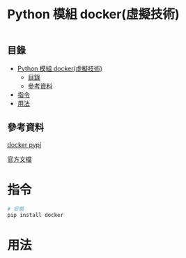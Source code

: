 # Python 模組 docker(虛擬技術)

```
```

## 目錄

- [Python 模組 docker(虛擬技術)](#python-模組-docker虛擬技術)
	- [目錄](#目錄)
	- [參考資料](#參考資料)
- [指令](#指令)
- [用法](#用法)

## 參考資料

[docker pypi](https://pypi.org/project/docker/)

[官方文檔](https://docker-py.readthedocs.io/en/stable/index.html)

# 指令

```bash
# 安裝
pip install docker
```

# 用法

```Python
```

